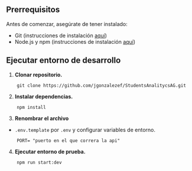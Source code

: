 
## Prerrequisitos

Antes de comenzar, asegúrate de tener instalado:
- Git (instrucciones de instalación [aquí](https://git-scm.com/downloads))
- Node.js y npm (instrucciones de instalación [aquí](https://nodejs.org/en))


## Ejecutar entorno de desarrollo


1. **Clonar repositorio.**
```
    git clone https://github.com/jgonzalezef/StudentsAnalitycsAG.git    
```
2. **Instalar dependencias.**
```
    npm install
```
3. **Renombrar el archivo** 
- ``.env.template`` por ``.env`` y configurar variables de entorno.
```
    PORT= "puerto en el que correra la api"
```
4. **Ejecutar entorno de prueba.**
```
    npm run start:dev
```
